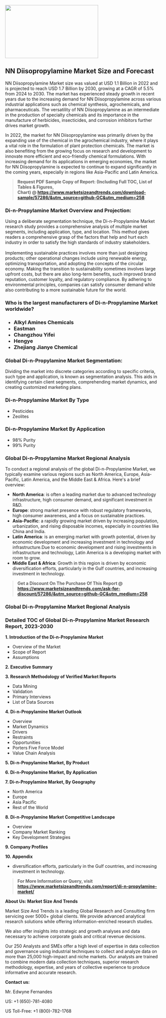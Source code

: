 <p><img class="alignnone size-medium wp-image-20088" src="https://ffe5etoiles.com/wp-content/uploads/2024/12/MST1-300x171.png" alt="" width="300" height="171" /></p><h2>NN Diisopropylamine Market Size and Forecast</h2><p>NN Diisopropylamine Market size was valued at USD 1.1 Billion in 2022 and is projected to reach USD 1.7 Billion by 2030, growing at a CAGR of 5.5% from 2024 to 2030. The market has experienced steady growth in recent years due to the increasing demand for NN Diisopropylamine across various industrial applications such as chemical synthesis, agrochemicals, and pharmaceuticals. The versatility of NN Diisopropylamine as an intermediate in the production of specialty chemicals and its importance in the manufacture of herbicides, insecticides, and corrosion inhibitors further drives market growth.</p><p>In 2022, the market for NN Diisopropylamine was primarily driven by the expanding use of the chemical in the agrochemical industry, where it plays a vital role in the formulation of plant protection chemicals. The market is also benefiting from the growing focus on research and development to innovate more efficient and eco-friendly chemical formulations. With increasing demand for its applications in emerging economies, the market for NN Diisopropylamine is expected to continue to expand significantly in the coming years, especially in regions like Asia-Pacific and Latin America.</p></p><blockquote id="" class=""><strong>Request PDF Sample Copy of Report: (Including Full TOC, List of Tables &amp; Figures, Chart)&nbsp;@&nbsp;<strong><a href="https://www.marketsizeandtrends.com/download-sample/57286/&utm_source=github-GC&utm_medium=258" target="_blank">https://www.marketsizeandtrends.com/download-sample/57286/&utm_source=github-GC&utm_medium=258</a></strong></strong></blockquote><h3 id="" class="">Di-n-Propylamine Market&nbsp;Overview and Projection:</h3><p id="" class="">Using a deliberate segmentation technique, the Di-n-Propylamine Market research study provides a comprehensive analysis of multiple market segments, including application, type, and location. This method gives readers a comprehensive grasp of the factors that help and hurt each industry in order to satisfy the high standards of industry stakeholders. <br /> <br />Implementing sustainable practices involves more than just designing products; other operational changes include using renewable energy, optimizing transportation, and adopting the concepts of the circular economy. Making the transition to sustainability sometimes involves large upfront costs, but there are also long-term benefits, such improved brand reputation, customer loyalty, and regulatory compliance. By adhering to environmental principles, companies can satisfy consumer demand while also contributing to a more sustainable future for the world.</p><h3 id="" class="">Who is the largest manufacturers of&nbsp;Di-n-Propylamine Market worldwide?</h3><h3 class=""><p><ul><li>Alkyl Amines Chemicals </li><li> Eastman </li><li> Changzhou Yifei </li><li> Hengye </li><li> Zhejiang Jianye Chemical</li></ul></p></h3><h3 id="" class="">Global&nbsp;Di-n-Propylamine Market Segmentation:</h3><p id="" class="">Dividing the market into discrete categories according to specific criteria, such type and application, is known as segmentation analysis. This aids in identifying certain client segments, comprehending market dynamics, and creating customized marketing plans.</p><h3 id="" class="">Di-n-Propylamine Market&nbsp;By Type</h3><p><p><ul><li>Pesticides</li><li> Zeolites</p></li></ul></p></p><h3 id="" class="">Di-n-Propylamine Market&nbsp;By Application</h3><p class=""><p><ul><li>98% Purity</li><li> 99% Purity</li></ul></p></p><h3 id="" class="">Global Di-n-Propylamine Market Regional Analysis</h3><p id="" class="">To conduct a regional analysis of the global Di-n-Propylamine Market, we typically examine various regions such as North America, Europe, Asia-Pacific, Latin America, and the Middle East &amp; Africa. Here's a brief overview:</p><ul><li><strong>North America</strong>: is often a leading market due to advanced technology infrastructure, high consumer demand, and significant investment in R&amp;D.</li><li><strong>Europe</strong>: strong market presence with robust regulatory frameworks, high consumer awareness, and a focus on sustainable practices.</li><li><strong>Asia-Pacific</strong>: a rapidly growing market driven by increasing population, urbanization, and rising disposable incomes, especially in countries like China and India.</li><li><strong>Latin America</strong>: is an emerging market with growth potential, driven by economic development and increasing investment in technology and infrastructure.Due to economic development and rising investments in infrastructure and technology, Latin America is a developing market with room to grow.</li><li><strong>Middle East &amp; Africa</strong>: Growth in this region is driven by economic diversification efforts, particularly in the Gulf countries, and increasing investment in technology.</li></ul><blockquote id="" class=""><strong>Get a Discount On The Purchase Of This Report @ <strong><a href="https://www.marketsizeandtrends.com/ask-for-discount/57286/&utm_source=github-GC&utm_medium=258" target="_blank">https://www.marketsizeandtrends.com/ask-for-discount/57286/&utm_source=github-GC&utm_medium=258</a></strong></strong></blockquote><h3 id="" class="">Global Di-n-Propylamine Market Regional Analysis</h3><h3 id="" class="">Detailed TOC of Global Di-n-Propylamine Market Research Report, 2023-2030</h3><p id="" class=""><strong>1. Introduction of the Di-n-Propylamine Market</strong></p><ul><li>Overview of the Market</li><li>Scope of Report</li><li>Assumptions</li></ul><p id="" class=""><strong>2. Executive Summary</strong></p><p id="" class=""><strong>3. Research Methodology of Verified Market Reports</strong></p><ul><li>Data Mining</li><li>Validation</li><li>Primary Interviews</li><li>List of Data Sources</li></ul><p id="" class=""><strong>4. Di-n-Propylamine Market Outlook</strong></p><ul><li>Overview</li><li>Market Dynamics</li><li>Drivers</li><li>Restraints</li><li>Opportunities</li><li>Porters Five Force Model</li><li>Value Chain Analysis</li></ul><p id="" class=""><strong>5. Di-n-Propylamine Market, By Product</strong></p><p id="" class=""><strong>6. Di-n-Propylamine Market, By Application</strong></p><p id="" class=""><strong>7. Di-n-Propylamine Market, By Geography</strong></p><ul><li>North America</li><li>Europe</li><li>Asia Pacific</li><li>Rest of the World</li></ul><p id="" class=""><strong>8. Di-n-Propylamine Market Competitive Landscape</strong></p><ul><li>Overview</li><li>Company Market Ranking</li><li>Key Development Strategies</li></ul><p id="" class=""><strong>9. Company Profiles</strong></p><p id="" class=""><strong>10. Appendix</strong></p><ul><li>diversification efforts, particularly in the Gulf countries, and increasing investment in technology.</li></ul><blockquote id="" class=""><strong>For More Information or Query, visit <strong><strong><a href="https://www.marketsizeandtrends.com/report/di-n-propylamine-market/" target="_blank">https://www.marketsizeandtrends.com/report/di-n-propylamine-market/</a></strong></strong></strong></blockquote><p id="" class=""><strong>About Us: Market Size And Trends</strong></p><p id="" class="">Market Size And Trends is a leading Global Research and Consulting firm servicing over 5000+ global clients. We provide advanced analytical research solutions while offering information-enriched research studies.</p><p id="" class="">We also offer insights into strategic and growth analyses and data necessary to achieve corporate goals and critical revenue decisions.</p><p id="" class="">Our 250 Analysts and SMEs offer a high level of expertise in data collection and governance using industrial techniques to collect and analyze data on more than 25,000 high-impact and niche markets. Our analysts are trained to combine modern data collection techniques, superior research methodology, expertise, and years of collective experience to produce informative and accurate research.</p><p id="" class=""><strong>Contact us:</strong></p><p id="" class="">Mr. Edwyne Fernandes</p><p id="" class="">US: +1 (650)-781-4080</p><p id="" class="">US Toll-Free: +1 (800)-782-1768</p>
